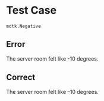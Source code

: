 # Test Case

    mdtk.Negative

## Error

The server room felt like -10 degrees.  

## Correct

The server room felt like –10 degrees.
